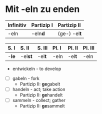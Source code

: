 # Mit -eln zu enden

| Infinitiv | Partizip I | Partizip II |
| :--- | :--- | :--- |
| -eln | -eln**d** | \(ge-\) -el**t** |

| S. I | S. II | S. III | Pl. I | Pl. II | Pl. III |
| :--- | :--- | :--- | :--- | :--- | :--- |
| -**le** | -el**st** | -el**t** | -eln | -el**t** | -eln |

* entwickeln - to develop
* [ ] gabeln - fork
  * Partizip II: **ge**gabelt
* [ ] handeln - act; take action
  * Partizip II: **ge**handelt
* [ ] sammeln - collect; gather
  * Partizip II: **ge**sammelt

